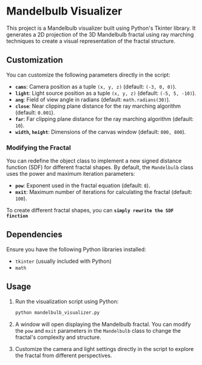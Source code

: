 # Mandelbulb Visualizer

This project is a Mandelbulb visualizer built using Python's Tkinter library. It generates a 2D projection of the 3D Mandelbulb fractal using ray marching techniques to create a visual representation of the fractal structure.

## Customization

You can customize the following parameters directly in the script:

- **`cams`**: Camera position as a tuple `(x, y, z)` (default: `(-3, 0, 0)`).
- **`light`**: Light source position as a tuple `(x, y, z)` (default: `(-5, 5, -10)`).
- **`ang`**: Field of view angle in radians (default: `math.radians(30)`).
- **`close`**: Near clipping plane distance for the ray marching algorithm (default: `0.001`).
- **`far`**: Far clipping plane distance for the ray marching algorithm (default: `10`).
- **`width`, `height`**: Dimensions of the canvas window (default: `800, 800`).

### Modifying the Fractal

You can redefine the object class to implement a new signed distance function (SDF) for different fractal shapes. By default, the `Mandelbulb` class uses the power and maximum iteration parameters:

- **`pow`**: Exponent used in the fractal equation (default: `8`).
- **`mxit`**: Maximum number of iterations for calculating the fractal (default: `100`).

To create different fractal shapes, you can **`simply rewrite the SDF finction`**

## Dependencies

Ensure you have the following Python libraries installed:

- `tkinter` (usually included with Python)
- `math`

## Usage

1. Run the visualization script using Python:

    ```bash
    python mandelbulb_visualizer.py
    ```

2. A window will open displaying the Mandelbulb fractal. You can modify the `pow` and `mxit` parameters in the `Mandelbulb` class to change the fractal's complexity and structure.

3. Customize the camera and light settings directly in the script to explore the fractal from different perspectives.
